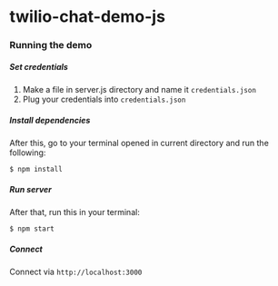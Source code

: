 twilio-chat-demo-js
======================

### Running the demo

##### Set credentials

1. Make a file in server.js directory and name it `credentials.json`
2. Plug your credentials into `credentials.json`

##### Install dependencies

After this, go to your terminal opened in current directory and run the following:

```
$ npm install
```

##### Run server

After that, run this in your terminal: 

```
$ npm start
```

##### Connect

Connect via `http://localhost:3000`
